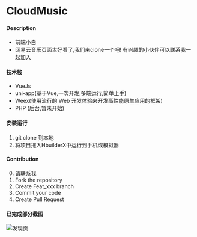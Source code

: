 # CloudMusic

#### Description

* 前端小白
* 网易云音乐页面太好看了,我们来clone一个吧! 有兴趣的小伙伴可以联系我一起加入


#### 技术栈

* VueJs
* uni-app(基于Vue,一次开发,多端运行,简单上手)
* Weex(使用流行的 Web 开发体验来开发高性能原生应用的框架)
* PHP (后台,暂未开始)


#### 安装运行

1. git clone 到本地
2. 将项目拖入HbuilderX中运行到手机或模拟器


#### Contribution

0. 请联系我
1. Fork the repository
2. Create Feat_xxx branch
3. Commit your code
4. Create Pull Request

#### 已完成部分截图
![发现页](https://upload-images.jianshu.io/upload_images/14618365-9222f101e474f140.jpg?imageMogr2/auto-orient/strip%7CimageView2/2/w/400)